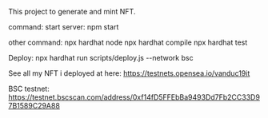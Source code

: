 This project to generate and mint NFT.

command:
start server: npm start 

other command:
npx hardhat node
npx hardhat compile
npx hardhat test

Deploy: npx hardhat run scripts/deploy.js --network bsc

See all my NFT i deployed at here: https://testnets.opensea.io/vanduc19it

BSC testnet: https://testnet.bscscan.com/address/0xf14fD5FFEbBa9493Dd7Fb2CC33D97B1589C29A88
